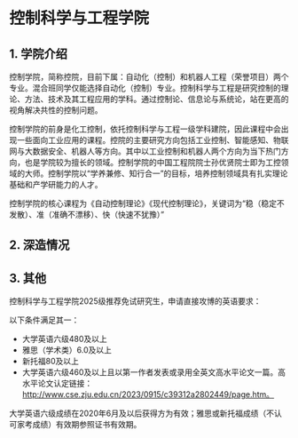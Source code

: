 # 控制科学与工程学院
## 1. 学院介绍
控制学院，简称控院，目前下属：自动化（控制）和机器人工程（荣誉项目）两个专业。混合班同学仅能选择自动化（控制）专业。控制科学与工程是研究控制的理论、方法、技术及其工程应用的学科。通过控制论、信息论与系统论，站在更高的视角解决共性的控制问题。

控制学院的前身是化工控制，依托控制科学与工程一级学科建院，因此课程中会出现一些面向工业应用的课程。控院的主要研究方向包括工业控制、智能感知、物联网与大数据安全、机器人等方向。其中以工业控制和机器人两个方向为当下热门方向，也是学院较为擅长的领域。控制学院的中国工程院院士孙优贤院士即为工控领域的大师。控制学院以“学养兼修、知行合一”的目标，培养控制领域具有扎实理论基础和产学研能力的人才。

控制学院的核心课程为《自动控制理论》《现代控制理论》，关键词为“稳（稳定不发散）、准（准确不漂移）、快（快速不犹豫）”
## 2. 深造情况
## 3. 其他
控制科学与工程学院2025级推荐免试研究生，申请直接攻博的英语要求：

以下条件满足其一：

- 大学英语六级480及以上
- 雅思（学术类）6.0及以上
- 新托福80及以上
- 大学英语六级460及以上且以第一作者发表或录用全英文高水平论文一篇。高水平论文认定链接：http://www.cse.zju.edu.cn/2023/0915/c39312a2802449/page.htm。

大学英语六级成绩在2020年6月及以后获得方为有效；雅思或新托福成绩（不认可家考成绩）有效期参照证书有效期。